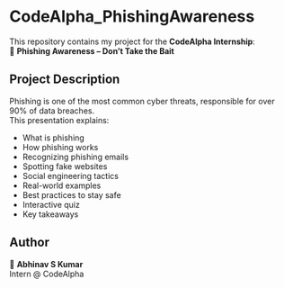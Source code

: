 # CodeAlpha_PhishingAwareness

This repository contains my project for the **CodeAlpha Internship**:  
📌 **Phishing Awareness – Don’t Take the Bait**

## Project Description
Phishing is one of the most common cyber threats, responsible for over 90% of data breaches.  
This presentation explains:
- What is phishing
- How phishing works
- Recognizing phishing emails
- Spotting fake websites
- Social engineering tactics
- Real-world examples
- Best practices to stay safe
- Interactive quiz
- Key takeaways

## Author
👤 **Abhinav S Kumar**  
Intern @ CodeAlpha
